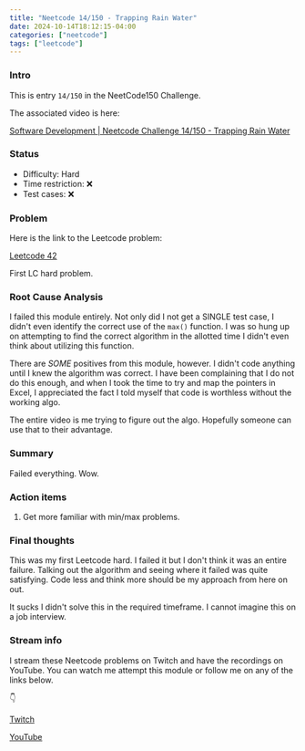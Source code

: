 ```yaml
---
title: "Neetcode 14/150 - Trapping Rain Water"
date: 2024-10-14T18:12:15-04:00
categories: ["neetcode"]
tags: ["leetcode"]
---
```



### Intro

This is entry `14/150` in the NeetCode150 Challenge.

The associated video is here:

[Software Development | Neetcode Challenge 14/150 - Trapping Rain Water](https://youtu.be/yBTzdr5i-6Y)


### Status

- Difficulty: Hard
- Time restriction: ❌
- Test cases: ❌

### Problem

Here is the link to the Leetcode problem:

[Leetcode 42](https://leetcode.com/problems/trapping-rain-water/description/)

First LC hard problem.

### Root Cause Analysis

I failed this module entirely. Not only did I not get a SINGLE test case, I didn't even identify the correct use of the `max()` function. I was so hung up on attempting to find the correct algorithm in the allotted time I didn't even think about utilizing this function.

There are *SOME* positives from this module, however. I didn't code anything until I knew the algorithm was correct. I have been complaining  that I do not do this enough, and when I took the time to try and map the pointers in Excel, I appreciated the fact I told myself that code is worthless without the working algo.

The entire video is me trying to figure out the algo. Hopefully someone can use that to their advantage.

### Summary

Failed everything. Wow.

### Action items

1. Get more familiar with min/max problems.

### Final thoughts

This was my first Leetcode hard. I failed it but I don't think it was an entire failure. Talking out the algorithm and seeing where it failed was quite satisfying. Code less and think more should be my approach from here on out.

It sucks I didn't solve this in the required timeframe. I cannot imagine this on a job interview.

### Stream info

I stream these Neetcode problems on Twitch and have the recordings on YouTube. You can watch me attempt this module or follow me on any of the links below.

👇

[Twitch](https://twitch.tv/Mexpat911)

[YouTube](https://www.youtube.com/@mexpat911)
